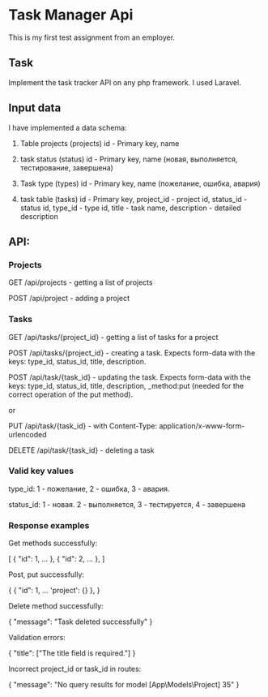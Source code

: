 # Task Manager Api

This is my first test assignment from an employer.

## Task

Implement the task tracker API on any php framework. I used Laravel.

## Input data

I have implemented a data schema:

1) Table projects (projects)
id - Primary key,
name

2) task status (status)
id - Primary key,
name (новая, выполняется, тестирование, завершена)

3) Task type (types)
id - Primary key,
name (пожелание, ошибка, авария)

4) task table (tasks)
id - Primary key,
project_id - project id,
status_id - status id,
type_id - type id,
title - task name,
description - detailed description

## API:


### Projects

GET /api/projects - getting a list of projects

POST /api/project - adding a project


### Tasks

GET /api/tasks/{project_id} - getting a list of tasks for a project

POST /api/tasks/{project_id} - creating a task. Expects form-data with the keys: type_id, status_id, title, description.

POST /api/task/{task_id} - updating the task. Expects form-data with the keys: type_id, status_id, title, description, _method:put (needed for the correct operation of the put method).

or

PUT /api/task/{task_id} - with Content-Type: application/x-www-form-urlencoded

DELETE /api/task/{task_id} - deleting a task

### Valid key values

type_id: 1 - пожелание, 2 - ошибка, 3 - авария.

status_id: 1 - новая. 2 - выполняется, 3 - тестируется, 4 - завершена

### Response examples

Get methods successfully:

[
    {
        "id": 1,
        ...
    },
    {
        "id": 2,
        ...
    },
]

Post, put successfully:

{
    {
        "id": 1,
        ...
        'project': {}
    },
}

Delete method successfully:

{ 
    "message": "Task deleted successfully"
}

Validation errors:

{
    "title": ["The title field is required."]
}

Incorrect project_id or task_id in routes:

{
    "message": "No query results for model [App\Models\Project] 35"
}
